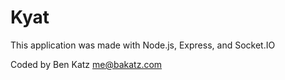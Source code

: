 Kyat
===

This application was made with Node.js, Express, and Socket.IO

Coded by Ben Katz <me@bakatz.com>

